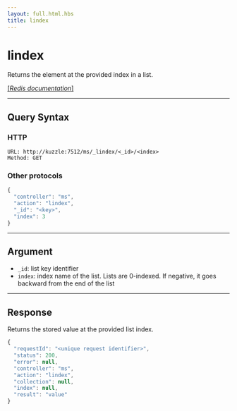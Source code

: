 ```yaml
---
layout: full.html.hbs
title: lindex
---
```


# lindex

Returns the element at the provided index in a list.

[[_Redis documentation_]](https://redis.io/commands/lindex)

---

## Query Syntax

### HTTP

```http
URL: http://kuzzle:7512/ms/_lindex/<_id>/<index>
Method: GET
```

### Other protocols


```js
{
  "controller": "ms",
  "action": "lindex",
  "_id": "<key>",
  "index": 3
}
```

---

## Argument

* `_id`: list key identifier
* `index`: index name of the list. Lists are 0-indexed. If negative, it goes backward from the end of the list

---

## Response

Returns the stored value at the provided list index.

```javascript
{
  "requestId": "<unique request identifier>",
  "status": 200,
  "error": null,
  "controller": "ms",
  "action": "lindex",
  "collection": null,
  "index": null,
  "result": "value"
}
```
